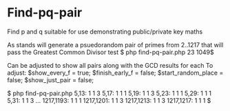 # Find-pq-pair
Find p and q suitable for use demonstrating public/private key maths

As stands will generate a psuedorandom pair of primes from 2..1217 that will pass the Greatest Common Divisor test
$ php find-pq-pair.php
23 1049$

Can be adjusted to show all pairs along with the GCD results for each
To adjust:
  $show_every_f = true;
  $finish_early_f = false;
  $start_random_place = false;
  $show_just_pair = false;

$ php find-pq-pair.php 
5,13: 1 1 3
5,17: 1 1 1
5,19: 1 1 3
5,23: 1 1 1
5,29: 1 1 1
5,31: 1 1 3
...
1217,1193: 1 1 1
1217,1201: 1 1 3
1217,1213: 1 1 3
1217,1217: 1 1 1
$ 

